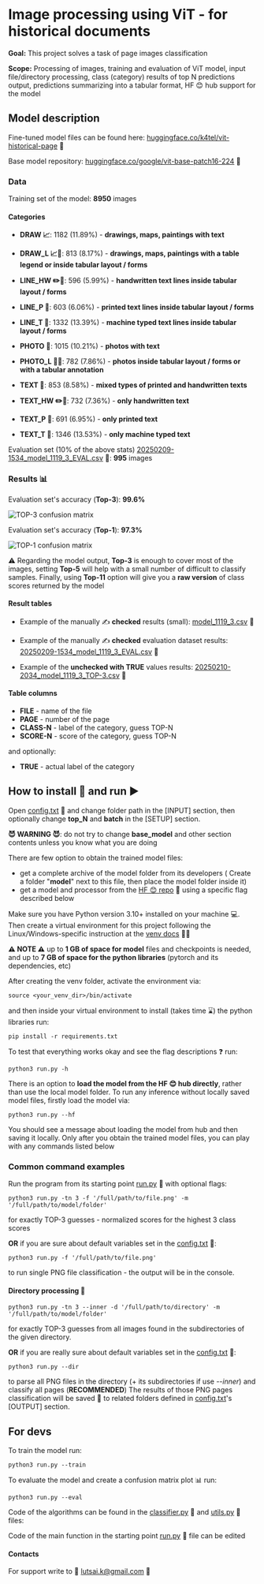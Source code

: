 # Image processing using ViT - for historical documents

**Goal:** This project solves a task of page images classification

**Scope:** Processing of images, training and evaluation of ViT model,
input file/directory processing, class (category) results of top
N predictions output, predictions summarizing into a tabular format, 
HF 😊 hub support for the model

## Model description

Fine-tuned model files can be found here:  [huggingface.co/k4tel/vit-historical-page](https://huggingface.co/k4tel/vit-historical-page) 🔗

Base model repository: [huggingface.co/google/vit-base-patch16-224](https://huggingface.co/google/vit-base-patch16-224) 🔗

### Data

Training set of the model: **8950** images 

#### Categories

- **DRAW 📈**:	1182	(11.89%)  - **drawings, maps, paintings with text**

- **DRAW_L 📈📏**:	813	(8.17%)   - **drawings, maps, paintings with a table legend or inside tabular layout / forms**

- **LINE_HW ✏️📏**:	596	(5.99%)   - **handwritten text lines inside tabular layout / forms**

- **LINE_P 📏**:	603	(6.06%)   - **printed text lines inside tabular layout / forms**

- **LINE_T 📏**:	1332	(13.39%)  - **machine typed text lines inside tabular layout / forms**

- **PHOTO 🌄**:	1015	(10.21%)  - **photos with text**

- **PHOTO_L 🌄📏**:	782	(7.86%)   - **photos inside tabular layout / forms or with a tabular annotation**

- **TEXT 📰**:	853	(8.58%)   - **mixed types of printed and handwritten texts** 

- **TEXT_HW ✏️📄**:	732	(7.36%)   - **only handwritten text**

- **TEXT_P 📄**:	691	(6.95%)   - **only printed text**

- **TEXT_T 📄**:	1346	(13.53%)  - **only machine typed text**

Evaluation set (10% of the above stats) [20250209-1534_model_1119_3_EVAL.csv](result/tables/20250209-1534_model_1119_3_EVAL.csv) 🔗:	**995** images 

### Results 📊

Evaluation set's accuracy (**Top-3**):  **99.6%** 

![TOP-3 confusion matrix](result%2Fplots%2F20250209-1526_conf_mat.png)

Evaluation set's accuracy (**Top-1**):  **97.3%** 

![TOP-1 confusion matrix](result%2Fplots%2F20250218-1523_conf_mat.png)

⚠️ Regarding the model output, **Top-3** is enough to cover most of the images, 
setting **Top-5** will help with a small number of difficult to classify samples.
Finally, using **Top-11** option will give you a **raw version** of class scores returned by the model

#### Result tables

- Example of the manually ✍ **checked** results (small): [model_1119_3.csv](result%2Ftables%2Fmodel_1119_3.csv) 🔗

- Example of the manually ✍ **checked** evaluation dataset results: [20250209-1534_model_1119_3_EVAL.csv](result/tables/20250209-1534_model_1119_3_EVAL.csv) 🔗

- Example of the **unchecked with TRUE** values results: [20250210-2034_model_1119_3_TOP-3.csv](result/tables/20250210-2034_model_1119_3_TOP-3.csv) 🔗

#### Table columns

- **FILE** - name of the file
- **PAGE** - number of the page
- **CLASS-N** - label of the category, guess TOP-N 
- **SCORE-N** - score of the category, guess TOP-N

and optionally:
 
- **TRUE** - actual label of the category

## How to install 🔧 and run ▶️

Open [config.txt](config.txt) 🔗 and change folder path in the \[INPUT\] section, then optionally change **top_N** and **batch** in the \[SETUP\] section.

**😈 WARNING 😈**: do not try to change **base_model** and other section contents unless you know what you are doing

There are few option to obtain the trained model files:

- get a complete archive of the model folder from its developers ( Create a folder "**model**" next to this file, then place the model folder inside it)
- get a model and processor from the [HF 😊 repo](https://huggingface.co/k4tel/vit-historical-page) 🔗 using a specific flag described below

Make sure you have Python version 3.10+ installed on your machine 💻.
Then create a virtual environment for this project following the Linux/Windows-specific instruction at the [venv docs](https://docs.python.org/3/library/venv.html) 👀🔗

**⚠️ NOTE ⚠️** up to **1 GB of space for model** files and checkpoints is needed, 
and up to **7 GB of space for the python libraries** (pytorch and its dependencies, etc)

After creating the venv folder, activate the environment via:

    source <your_venv_dir>/bin/activate

and then inside your virtual environment to install (takes time ⌛) the python libraries run:

    pip install -r requirements.txt

To test that everything works okay and see the flag descriptions ❓ run:

    python3 run.py -h

There is an option to **load the model from the HF 😊 hub directly**, rather than use the local model folder.
To run any inference without locally saved model files, firstly load the model via:

    python3 run.py --hf

You should see a message about loading the model from hub and then saving it locally. 
Only after you obtain the trained model files, you can play with any commands listed below

### Common command examples 

Run the program from its starting point [run.py](run.py) 🔗 with optional flags:

    python3 run.py -tn 3 -f '/full/path/to/file.png' -m '/full/path/to/model/folder'

for exactly TOP-3 guesses - normalized scores for the highest 3 class scores

**OR** if you are sure about default variables set in the [config.txt](config.txt) 🔗:

    python3 run.py -f '/full/path/to/file.png'


to run single PNG file classification - the output will be in the console. 

#### Directory processing 📁

    python3 run.py -tn 3 --inner -d '/full/path/to/directory' -m '/full/path/to/model/folder'

for exactly TOP-3 guesses from all images found in the subdirectories of the given directory.

**OR** if you are really sure about default variables set in the [config.txt](config.txt) 🔗:

    python3 run.py --dir 

to parse all PNG files in the directory (+ its subdirectories if use _--inner_) and classify all pages (**RECOMMENDED**)
The results of those PNG pages classification will be saved 💾 to related folders defined in [config.txt](config.txt)'s \[OUTPUT\] section.

## For devs

To train the model run: 

    python3 run.py --train  

To evaluate the model and create a confusion matrix plot 📊 run: 

    python3 run.py --eval  

Code of the algorithms can be found in the [classifier.py](classifier.py) 🔗 and [utils.py](utils.py) 🔗 files:

Code of the main function in the starting point [run.py](run.py) 🔗 file can be edited

#### Contacts

For support write to 📧 lutsai.k@gmail.com 📧
